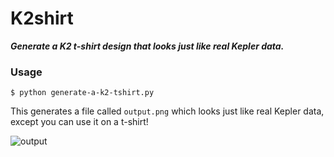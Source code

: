 # K2shirt
***Generate a K2 t-shirt design that looks just like real Kepler data.***

### Usage

```$ python generate-a-k2-tshirt.py```

This generates a file called `output.png` which looks just like real Kepler data, except you can use it on a t-shirt!

![output](output.png)

